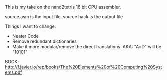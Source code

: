 This is my take on the nand2tetris 16 bit CPU assembler.

source.asm is the input file, source.hack is the output file

Things I want to change:
* Neater Code
* Remove redundant dictionaries
* Make it more modular/remove the direct translations. AKA: "A=D" will be "10101"

BOOK: http://f.javier.io/rep/books/The%20Elements%20of%20Computing%20Systems.pdf
